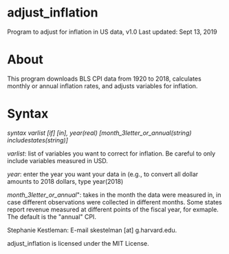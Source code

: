 # adjust_inflation
Program to adjust for inflation in US data, v1.0
Last updated: Sept 13, 2019

# About
This program downloads BLS CPI data from 1920 to 2018, calculates monthly or annual inflation rates, and adjusts variables for inflation. 

# Syntax
<i>syntax varlist [if] [in], year(real) [month_3letter_or_annual(string) includestates(string)]</i>

<i>varlist</i>: list of variables you want to correct for inflation. Be careful to only include variables measured in USD.

<i>year</i>: enter the year you want your data in (e.g., to convert all dollar amounts to 2018 dollars, type year(2018)

<i>month_3letter_or_annual</i>": takes in the month the data were measured in, in case different observations were collected in different months. Some states report revenue measured at different points of the fiscal year, for exmaple. The default is the "annual" CPI. 


Stephanie Kestleman: E-mail skestelman [at] g.harvard.edu.

adjust_inflation is licensed under the MIT License.
